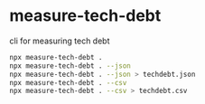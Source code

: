 # measure-tech-debt

cli for measuring tech debt

```bash
npx measure-tech-debt .
npx measure-tech-debt . --json
npx measure-tech-debt . --json > techdebt.json
npx measure-tech-debt . --csv
npx measure-tech-debt . --csv > techdebt.csv
```
